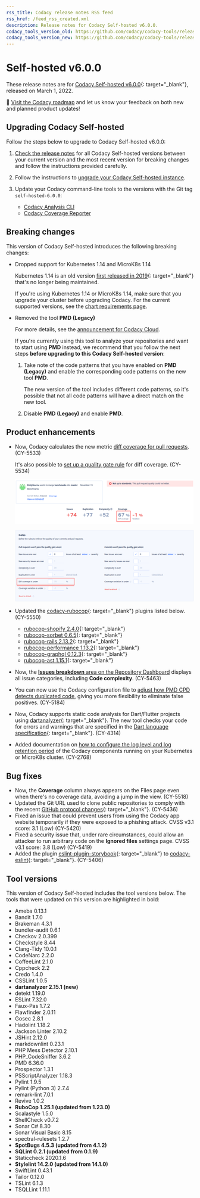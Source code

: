 ```yaml
---
rss_title: Codacy release notes RSS feed
rss_href: /feed_rss_created.xml
description: Release notes for Codacy Self-hosted v6.0.0.
codacy_tools_version_old: https://github.com/codacy/codacy-tools/releases/tag/4.0.40
codacy_tools_version_new: https://github.com/codacy/codacy-tools/releases/tag/5.2.1
---
```


# Self-hosted v6.0.0

These release notes are for [Codacy Self-hosted v6.0.0](https://github.com/codacy/chart/releases/tag/6.0.0){: target="_blank"}, released on March 1, 2022.

📢 [Visit the Codacy roadmap](https://roadmap.codacy.com) and <span class="skip-vale">let us know</span> your feedback on both new and planned product updates!

## Upgrading Codacy Self-hosted

Follow the steps below to upgrade to Codacy Self-hosted v6.0.0:

1.  [Check the release notes](../index.md#self-hosted) for all Codacy Self-hosted versions between your current version and the most recent version for breaking changes and follow the instructions provided <span class="skip-vale">carefully</span>.

1.  Follow the instructions to [upgrade your Codacy Self-hosted instance](../../chart/maintenance/upgrade.md).

1.  Update your Codacy command-line tools to the versions with the Git tag `self-hosted-6.0.0`:

    -   [Codacy Analysis CLI](https://github.com/codacy/codacy-analysis-cli/releases/tag/self-hosted-6.0.0)
    -   [Codacy Coverage Reporter](https://github.com/codacy/codacy-coverage-reporter/releases/tag/self-hosted-6.0.0)

## Breaking changes

This version of Codacy Self-hosted introduces the following breaking changes:

-   Dropped support for Kubernetes 1.14 and MicroK8s 1.14

    Kubernetes 1.14 is an old version [first released in 2019](https://kubernetes.io/blog/2019/03/25/kubernetes-1-14-release-announcement/){: target="_blank"} that's no longer being maintained.

    If you're using Kubernetes 1.14 or MicroK8s 1.14, make sure that you upgrade your cluster before upgrading Codacy. For the current supported versions, see the [chart requirements page](https://docs.codacy.com/v6.0/chart/requirements/#kubernetes-or-microk8s-cluster-setup).

-   Removed the tool **PMD (Legacy)**

    For more details, see the [announcement for Codacy Cloud](../cloud/cloud-2022-02-16-pmd-legacy-removal.md).

    If you're currently using this tool to analyze your repositories and want to start using **PMD** instead, we recommend that you follow the next steps **before upgrading to this Codacy Self-hosted version**:

    1.  Take note of the code patterns that you have enabled on **PMD (Legacy)** and enable the corresponding code patterns on the new tool **PMD**.

        The new version of the tool includes different code patterns, so it's possible that not all code patterns will have a direct match on the new tool.

    1.  Disable **PMD (Legacy)** and enable **PMD**.

## Product enhancements

-   Now, Codacy calculates the new metric [diff coverage for pull requests](https://docs.codacy.com/v6.0/repositories/pull-requests/#pull-request-quality-overview). (CY-5533)

    It's also possible to [set up a quality gate rule](https://docs.codacy.com/v6.0/repositories-configure/adjusting-quality-settings/#gates) for diff coverage. (CY-5534)

    ![Diff coverage for a pull request](../images/cy-5533.png)

    ![Quality gate rule for diff coverage](../images/cy-5534.png)

-   Updated the [<span class="skip-vale">codacy-rubocop</span>](https://github.com/codacy/codacy-rubocop){: target="_blank"} plugins listed below. (CY-5550)

    -   [<span class="skip-vale">rubocop-shopify 2.4.0</span>](https://rubygems.org/gems/rubocop-shopify/versions/2.4.0){: target="_blank"}
    -   [<span class="skip-vale">rubocop-sorbet 0.6.5</span>](https://rubygems.org/gems/rubocop-sorbet/versions/0.6.5){: target="_blank"}
    -   [<span class="skip-vale">rubocop-rails 2.13.2</span>](https://rubygems.org/gems/rubocop-rails/versions/2.13.2){: target="_blank"}
    -   [<span class="skip-vale">rubocop-performance 1.13.2</span>](https://rubygems.org/gems/rubocop-performance/versions/1.13.2){: target="_blank"}
    -   [<span class="skip-vale">rubocop-graphql 0.12.3</span>](https://rubygems.org/gems/rubocop-graphql/versions/0.12.3){: target="_blank"}
    -   [<span class="skip-vale">rubocop-ast 1.15.1</span>](https://rubygems.org/gems/rubocop-ast/versions/1.15.1){: target="_blank"}

-   Now, the [**Issues breakdown** area on the Repository Dashboard](https://docs.codacy.com/v6.0/repositories/repository-dashboard/#issues-breakdown) displays all issue categories, including **Code complexity**. (CY-5463)

-   You can now use the Codacy configuration file to [adjust how PMD CPD detects duplicated code](https://docs.codacy.com/v6.0/repositories-configure/codacy-configuration-file/#pmd-cpd-duplication), giving you more flexibility to eliminate false positives. (CY-5184)

-   Now, Codacy supports static code analysis for Dart/Flutter projects using [dartanalyzer](https://github.com/dart-lang/sdk/tree/main/pkg/analyzer_cli){: target="_blank"}. The new tool checks your code for errors and warnings that are specified in the [Dart language specification](https://dart.dev/guides/language/spec){: target="_blank"}. (CY-4314)

-   Added documentation on [how to configure the log level and log retention period](https://docs.codacy.com/v6.0/chart/configuration/logging/) of the Codacy components running on your Kubernetes or MicroK8s cluster. (CY-2768)

## Bug fixes

-   Now, the **Coverage** column always appears on the Files page even when there's no coverage data, avoiding a jump in the view. (CY-5518)
-   Updated the Git URL used to clone public repositories to comply with the recent [GitHub protocol changes](https://github.blog/2021-09-01-improving-git-protocol-security-github/){: target="_blank"}. (CY-5436)
-   Fixed an issue that could prevent users from using the Codacy app website temporarily if they were exposed to a phishing attack. CVSS v3.1 score: 3.1 (Low) (CY-5420)
-   Fixed a security issue that, under rare circumstances, could allow an attacker to run arbitrary code on the **Ignored files** settings page. CVSS v3.1 score: 3.8 (Low) (CY-5419)
-   Added the plugin [<span class="skip-vale">eslint-plugin-storybook</span>](https://www.npmjs.com/package/eslint-plugin-storybook){: target="_blank"} to [<span class="skip-vale">codacy-eslint</span>](https://github.com/codacy/codacy-eslint){: target="_blank"}. (CY-5406)

## Tool versions

This version of Codacy Self-hosted includes the tool versions below. The tools that were updated on this version are highlighted in bold:

-   Ameba 0.13.1
-   Bandit 1.7.0
-   Brakeman 4.3.1
-   bundler-audit 0.6.1
-   Checkov 2.0.399
-   Checkstyle 8.44
-   Clang-Tidy 10.0.1
-   CodeNarc 2.2.0
-   CoffeeLint 2.1.0
-   Cppcheck 2.2
-   Credo 1.4.0
-   CSSLint 1.0.5
-   **dartanalyzer 2.15.1 (new)**
-   detekt 1.19.0
-   ESLint 7.32.0
-   Faux-Pas 1.7.2
-   Flawfinder 2.0.11
-   Gosec 2.8.1
-   Hadolint 1.18.2
-   Jackson Linter 2.10.2
-   JSHint 2.12.0
-   markdownlint 0.23.1
-   PHP Mess Detector 2.10.1
-   PHP_CodeSniffer 3.6.2
-   PMD 6.36.0
-   Prospector 1.3.1
-   PSScriptAnalyzer 1.18.3
-   Pylint 1.9.5
-   Pylint (Python 3) 2.7.4
-   remark-lint 7.0.1
-   Revive 1.0.2
-   **RuboCop 1.25.1 (updated from 1.23.0)**
-   Scalastyle 1.5.0
-   ShellCheck v0.7.2
-   Sonar C# 8.30
-   Sonar Visual Basic 8.15
-   spectral-rulesets 1.2.7
-   **SpotBugs 4.5.3 (updated from 4.1.2)**
-   **SQLint 0.2.1 (updated from 0.1.9)**
-   Staticcheck 2020.1.6
-   **Stylelint 14.2.0 (updated from 14.1.0)**
-   SwiftLint 0.43.1
-   Tailor 0.12.0
-   TSLint 6.1.3
-   TSQLLint 1.11.1
